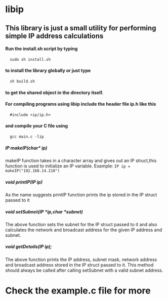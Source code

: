 # libip

## This library is just a small utility for performing simple IP address calculations

#### Run the install.sh script by typing 
      sudo sh install.sh 
#### to install the library globally or just type 
      sh build.sh 
#### to get the shared object in the directory itself.

#### For compiling programs using libip include the header file ip.h like this 
      #include <ip/ip.h> 
#### and compile your C file using 
      gcc main.c -lip

##### IP makeIP(char* ip)
makeIP function takes in a character array and gives out an IP struct,this function is used to initialize an IP variable.
Example: `IP ip = makeIP("192.168.14.210")`


##### void printIP(IP ip)
As the name suggests printIP function prints the ip stored in the IP struct passed to it

##### void setSubnet(IP \*ip,char \*subnet)

The above function sets the subnet for the IP struct passed to it and also calculates the network and broadcast address for the given IP address and subnet.

##### void getDetails(IP ip);

The above function prints the IP address, subnet mask, network address and broadcast address stored in the IP struct passed to it. This method should always be called after calling setSubnet with a valid subnet address.

# Check the **example.c** file for more
